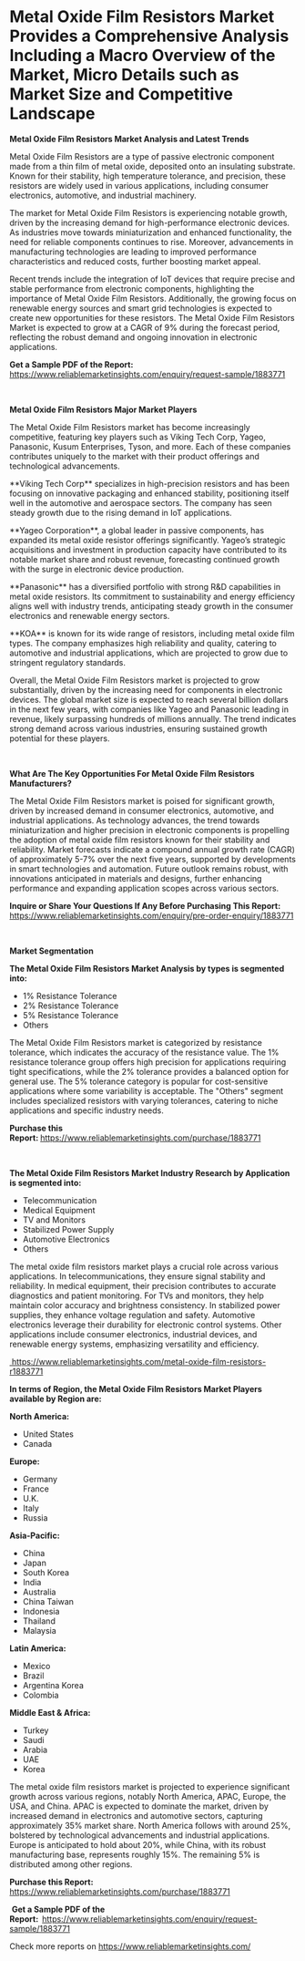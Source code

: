 <p><h1>Metal Oxide Film Resistors Market Provides a Comprehensive Analysis Including a Macro Overview of the Market, Micro Details such as Market Size and Competitive Landscape</h1></p><p><strong>Metal Oxide Film Resistors Market Analysis and Latest Trends</strong></p>
<p><p>Metal Oxide Film Resistors are a type of passive electronic component made from a thin film of metal oxide, deposited onto an insulating substrate. Known for their stability, high temperature tolerance, and precision, these resistors are widely used in various applications, including consumer electronics, automotive, and industrial machinery.</p><p>The market for Metal Oxide Film Resistors is experiencing notable growth, driven by the increasing demand for high-performance electronic devices. As industries move towards miniaturization and enhanced functionality, the need for reliable components continues to rise. Moreover, advancements in manufacturing technologies are leading to improved performance characteristics and reduced costs, further boosting market appeal.</p><p>Recent trends include the integration of IoT devices that require precise and stable performance from electronic components, highlighting the importance of Metal Oxide Film Resistors. Additionally, the growing focus on renewable energy sources and smart grid technologies is expected to create new opportunities for these resistors. The Metal Oxide Film Resistors Market is expected to grow at a CAGR of 9% during the forecast period, reflecting the robust demand and ongoing innovation in electronic applications.</p></p>
<p><strong>Get a Sample PDF of the Report:&nbsp;</strong> <a href="https://www.reliablemarketinsights.com/enquiry/request-sample/1883771?utm_campaign=3260&utm_medium=2&utm_source=Github&utm_content=ia&utm_term=06042025&utm_id=metal-oxide-film-resistors">https://www.reliablemarketinsights.com/enquiry/request-sample/1883771</a></p>
<p>&nbsp;</p>
<p><strong>Metal Oxide Film Resistors Major Market Players</strong></p>
<p><p>The Metal Oxide Film Resistors market has become increasingly competitive, featuring key players such as Viking Tech Corp, Yageo, Panasonic, Kusum Enterprises, Tyson, and more. Each of these companies contributes uniquely to the market with their product offerings and technological advancements.</p><p>**Viking Tech Corp** specializes in high-precision resistors and has been focusing on innovative packaging and enhanced stability, positioning itself well in the automotive and aerospace sectors. The company has seen steady growth due to the rising demand in IoT applications.</p><p>**Yageo Corporation**, a global leader in passive components, has expanded its metal oxide resistor offerings significantly. Yageo’s strategic acquisitions and investment in production capacity have contributed to its notable market share and robust revenue, forecasting continued growth with the surge in electronic device production.</p><p>**Panasonic** has a diversified portfolio with strong R&D capabilities in metal oxide resistors. Its commitment to sustainability and energy efficiency aligns well with industry trends, anticipating steady growth in the consumer electronics and renewable energy sectors.</p><p>**KOA** is known for its wide range of resistors, including metal oxide film types. The company emphasizes high reliability and quality, catering to automotive and industrial applications, which are projected to grow due to stringent regulatory standards.</p><p>Overall, the Metal Oxide Film Resistors market is projected to grow substantially, driven by the increasing need for components in electronic devices. The global market size is expected to reach several billion dollars in the next few years, with companies like Yageo and Panasonic leading in revenue, likely surpassing hundreds of millions annually. The trend indicates strong demand across various industries, ensuring sustained growth potential for these players.</p></p>
<p>&nbsp;</p>
<p><strong>What Are The Key Opportunities For Metal Oxide Film Resistors Manufacturers?</strong></p>
<p><p>The Metal Oxide Film Resistors market is poised for significant growth, driven by increased demand in consumer electronics, automotive, and industrial applications. As technology advances, the trend towards miniaturization and higher precision in electronic components is propelling the adoption of metal oxide film resistors known for their stability and reliability. Market forecasts indicate a compound annual growth rate (CAGR) of approximately 5-7% over the next five years, supported by developments in smart technologies and automation. Future outlook remains robust, with innovations anticipated in materials and designs, further enhancing performance and expanding application scopes across various sectors.</p></p>
<p><strong>Inquire or Share Your Questions If Any Before Purchasing This Report:</strong> <a href="https://www.reliablemarketinsights.com/enquiry/pre-order-enquiry/1883771?utm_campaign=3260&utm_medium=2&utm_source=Github&utm_content=ia&utm_term=06042025&utm_id=metal-oxide-film-resistors">https://www.reliablemarketinsights.com/enquiry/pre-order-enquiry/1883771</a></p>
<p>&nbsp;</p>
<p><strong>Market Segmentation</strong></p>
<p><strong>The Metal Oxide Film Resistors Market Analysis by types is segmented into:</strong></p>
<p><ul><li>1% Resistance Tolerance</li><li>2% Resistance Tolerance</li><li>5% Resistance Tolerance</li><li>Others</li></ul></p>
<p><p>The Metal Oxide Film Resistors market is categorized by resistance tolerance, which indicates the accuracy of the resistance value. The 1% resistance tolerance group offers high precision for applications requiring tight specifications, while the 2% tolerance provides a balanced option for general use. The 5% tolerance category is popular for cost-sensitive applications where some variability is acceptable. The "Others" segment includes specialized resistors with varying tolerances, catering to niche applications and specific industry needs.</p></p>
<p><strong>Purchase this Report:&nbsp;</strong><a href="https://www.reliablemarketinsights.com/purchase/1883771?utm_campaign=3260&utm_medium=2&utm_source=Github&utm_content=ia&utm_term=06042025&utm_id=metal-oxide-film-resistors">https://www.reliablemarketinsights.com/purchase/1883771</a></p>
<p>&nbsp;</p>
<p><strong>The Metal Oxide Film Resistors Market Industry Research by Application is segmented into:</strong></p>
<p><ul><li>Telecommunication</li><li>Medical Equipment</li><li>TV and Monitors</li><li>Stabilized Power Supply</li><li>Automotive Electronics</li><li>Others</li></ul></p>
<p><p>The metal oxide film resistors market plays a crucial role across various applications. In telecommunications, they ensure signal stability and reliability. In medical equipment, their precision contributes to accurate diagnostics and patient monitoring. For TVs and monitors, they help maintain color accuracy and brightness consistency. In stabilized power supplies, they enhance voltage regulation and safety. Automotive electronics leverage their durability for electronic control systems. Other applications include consumer electronics, industrial devices, and renewable energy systems, emphasizing versatility and efficiency.</p></p>
<p><a href="https://www.reliablemarketinsights.com/metal-oxide-film-resistors-r1883771?utm_campaign=3260&utm_medium=2&utm_source=Github&utm_content=ia&utm_term=06042025&utm_id=metal-oxide-film-resistors">&nbsp;https://www.reliablemarketinsights.com/metal-oxide-film-resistors-r1883771</a></p>
<p><strong>In terms of Region, the Metal Oxide Film Resistors Market Players available by Region are:</strong></p>
<p>
    <p> <strong> North America: </strong>
        <ul>
            <li>United States</li>
            <li>Canada</li>
        </ul>
        </p> 
    <p> <strong> Europe: </strong>
        <ul>
            <li>Germany</li>
            <li>France</li>
            <li>U.K.</li>
            <li>Italy</li>
            <li>Russia</li>
        </ul>
        </p> 
    <p> <strong> Asia-Pacific: </strong>
        <ul>
            <li>China</li>
            <li>Japan</li>
            <li>South Korea</li>
            <li>India</li>
            <li>Australia</li>
            <li>China Taiwan</li>
            <li>Indonesia</li>
            <li>Thailand</li>
            <li>Malaysia</li>
        </ul>
        </p> 
    <p> <strong> Latin America: </strong>
        <ul>
            <li>Mexico</li>
            <li>Brazil</li>
            <li>Argentina Korea</li>
            <li>Colombia</li>
        </ul>
        </p> 
    <p> <strong> Middle East & Africa: </strong>
        <ul>
            <li>Turkey</li>
            <li>Saudi</li>
            <li>Arabia</li>
            <li>UAE</li>
            <li>Korea</li>
        </ul>
    </p>
    </p>
<p><p>The metal oxide film resistors market is projected to experience significant growth across various regions, notably North America, APAC, Europe, the USA, and China. APAC is expected to dominate the market, driven by increased demand in electronics and automotive sectors, capturing approximately 35% market share. North America follows with around 25%, bolstered by technological advancements and industrial applications. Europe is anticipated to hold about 20%, while China, with its robust manufacturing base, represents roughly 15%. The remaining 5% is distributed among other regions.</p></p>
<p><strong>Purchase this Report: </strong><a href="https://www.reliablemarketinsights.com/purchase/1883771?utm_campaign=3260&utm_medium=2&utm_source=Github&utm_content=ia&utm_term=06042025&utm_id=metal-oxide-film-resistors">https://www.reliablemarketinsights.com/purchase/1883771</a></p>
<p>&nbsp;<strong>Get a Sample PDF of the Report:&nbsp;&nbsp;</strong><a href="https://www.reliablemarketinsights.com/enquiry/request-sample/1883771?utm_campaign=3260&utm_medium=2&utm_source=Github&utm_content=ia&utm_term=06042025&utm_id=metal-oxide-film-resistors">https://www.reliablemarketinsights.com/enquiry/request-sample/1883771</a></p>
<p><strong></strong></p>
<p>Check more reports on <a href="https://www.reliablemarketinsights.com/?utm_campaign=3260&utm_medium=2&utm_source=Github&utm_content=ia&utm_term=06042025&utm_id=metal-oxide-film-resistors">https://www.reliablemarketinsights.com/</a></p>